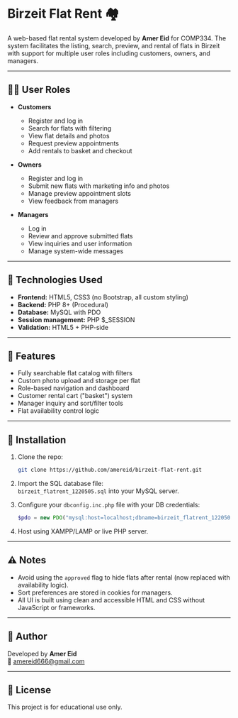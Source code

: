 # Birzeit Flat Rent 🏘️

A web-based flat rental system developed by **Amer Eid** for COMP334. The system facilitates the listing, search, preview, and rental of flats in Birzeit with support for multiple user roles including customers, owners, and managers.

---

## 🧑‍💼 User Roles

- **Customers**  
  - Register and log in  
  - Search for flats with filtering  
  - View flat details and photos  
  - Request preview appointments  
  - Add rentals to basket and checkout  

- **Owners**  
  - Register and log in  
  - Submit new flats with marketing info and photos  
  - Manage preview appointment slots  
  - View feedback from managers  

- **Managers**  
  - Log in  
  - Review and approve submitted flats  
  - View inquiries and user information  
  - Manage system-wide messages  

---

## 🧩 Technologies Used

- **Frontend:** HTML5, CSS3 (no Bootstrap, all custom styling)
- **Backend:** PHP 8+ (Procedural)
- **Database:** MySQL with PDO
- **Session management:** PHP $_SESSION
- **Validation:** HTML5 + PHP-side

---

## 🚀 Features

- Fully searchable flat catalog with filters
- Custom photo upload and storage per flat
- Role-based navigation and dashboard
- Customer rental cart ("basket") system
- Manager inquiry and sort/filter tools
- Flat availability control logic

---

## 📝 Installation

1. Clone the repo:
   ```bash
   git clone https://github.com/amereid/birzeit-flat-rent.git
   ```
2. Import the SQL database file:  
   `birzeit_flatrent_1220505.sql` into your MySQL server.

3. Configure your `dbconfig.inc.php` file with your DB credentials:
   ```php
   $pdo = new PDO("mysql:host=localhost;dbname=birzeit_flatrent_1220505", "username", "password");
   ```

4. Host using XAMPP/LAMP or live PHP server.

---

## ⚠️ Notes

- Avoid using the `approved` flag to hide flats after rental (now replaced with availability logic).
- Sort preferences are stored in cookies for managers.
- All UI is built using clean and accessible HTML and CSS without JavaScript or frameworks.

---

## 🙋 Author

Developed by **Amer Eid**  
📧 amereid666@gmail.com

---

## 📃 License

This project is for educational use only.
